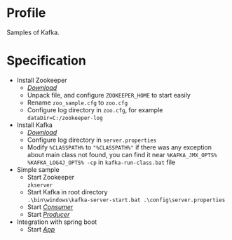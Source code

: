 # Profile
Samples of Kafka.

# Specification
  * Install Zookeeper
    * [*Download*](https://www-eu.apache.org/dist/zookeeper/)
    * Unpack file, and configure `ZOOKEEPER_HOME` to start easily
    * Rename `zoo_sample.cfg` to `zoo.cfg`
    * Configure log directory in `zoo.cfg`, for example `dataDir=C:/zookeeper-log`
  * Install Kafka
    * [*Download*](https://kafka.apache.org/downloads)
    * Configure log directory in `server.properties`
    * Modify `%CLASSPATH%` to `"%CLASSPATH%"` if there was any exception about main class not found, you can find it near `%KAFKA_JMX_OPTS% %KAFKA_LOG4J_OPTS% -cp` in `kafka-run-class.bat` file
  * Simple sample
    * Start Zookeeper  
      `zkserver`
    * Start Kafka in root directory  
      `.\bin\windows\kafka-server-start.bat .\config\server.properties`
    * Start [*Consumer*](./src/main/java/fun/ehe/quickstart/Consumer.java)
    * Start [*Producer*](./src/main/java/fun/ehe/quickstart/Producer.java)
  * Integration with spring boot
    * Start [*App*](./src/main/java/fun/ehe/App.java)